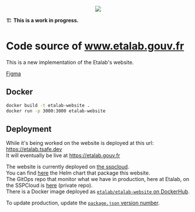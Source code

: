 <p align="center">
    <a href="https://github.com/etalab/etalab-website/actions">
      <img src="https://github.com/etalab/etalab-website/workflows/ci/badge.svg?branch=main">
    </a>
</p>

🏗 **This is a work in progress.**  

# Code source of www.etalab.gouv.fr  

This is a new implementation of the Etalab's website.  

[Figma](https://www.figma.com/proto/6uu0scYgj04sohMisvZVWn/MAQUETTES-SITE-ETALAB?page-id=134%3A80623&node-id=134%3A80624&viewport=738%2C427%2C0.07&scaling=min-zoom&starting-point-node-id=134%3A80624)

## Docker 

```bash
docker build -t etalab-website .
docker run -p 3000:3000 etalab-website
```

## Deployment  

While it's being worked on the website is deployed at this url: https://etalab.tsafe.dev  
It will eventually be live at https://etalab.gouv.fr  

The website is currently deployed on [the sspcloud](https://www.sspcloud.fr).  
You can find [here](https://github.com/etalab/helm-charts/tree/main/charts/etalab-website) the Helm chart that package this website.  
The GitOps repo that monitor what we have in production, here at Etalab, on the SSPCloud is [here](https://github.com/etalab/paris-sspcloud) (private repo).  
There is a Docker image deployed as [`etalab/etalab-website` on DockerHub](https://hub.docker.com/r/etalab/etalab-website).  

To update production, update the [`package.json` version number](https://github.com/etalab/etalab-website/blob/3207a9065a1e2036d21f14b3904f5d6a670b7bb9/package.json#L3).  
